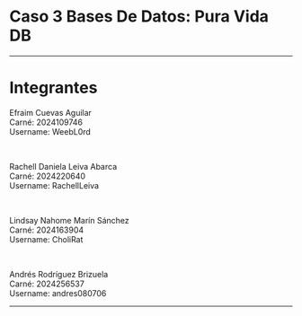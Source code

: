 # Caso 3 Bases De Datos: Pura Vida DB

---

# Integrantes


Efraim Cuevas Aguilar <br>
Carné: 2024109746 <br>
Username: WeebL0rd <br>

<br>

Rachell Daniela Leiva Abarca <br>
Carné: 2024220640   <br>
Username: RachellLeiva <br>

<br>

Lindsay Nahome Marín Sánchez <br>
Carné: 2024163904 <br>
Username: CholiRat <br>

<br>

Andrés Rodríguez Brizuela <br>
Carné: 2024256537 <br>
Username: andres080706 <br>

---
